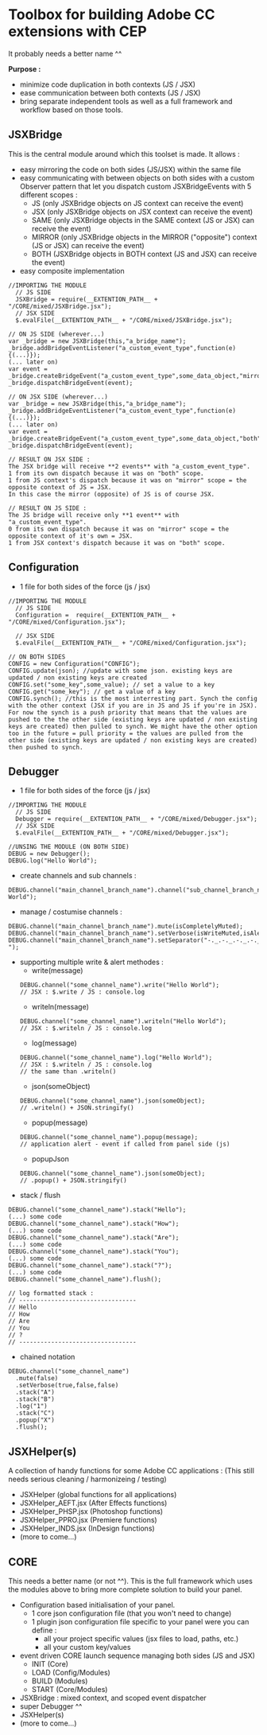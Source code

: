 # Toolbox for building Adobe CC extensions with CEP
It probably needs a better name ^^

**Purpose :**
- minimize code duplication in both contexts (JS / JSX)
- ease communication between both contexts (JS / JSX)
- bring separate independent tools as well as a full framework and workflow based on those tools.

## JSXBridge
This is the central module around which this toolset is made.
It allows :
- easy mirroring the code on both sides (JS/JSX) within the same file
- easy communicating with between objects on both sides with a custom Observer pattern that let you dispatch custom JSXBridgeEvents with 5 different scopes :
  - JS (only JSXBridge objects on JS context can receive the event)
  - JSX (only JSXBridge objects on JSX context can receive the event)
  - SAME (only JSXBridge objects in the SAME context (JS or JSX) can receive the event)
  - MIRROR (only JSXBridge objects in the MIRROR ("opposite") context (JS or JSX) can receive the event)
  - BOTH (JSXBridge objects in BOTH context (JS and JSX) can receive the event) 
- easy composite implementation
```
//IMPORTING THE MODULE
  // JS SIDE
  JSXBridge = require(__EXTENTION_PATH__ + "/CORE/mixed/JSXBridge.jsx");
  // JSX SIDE
  $.evalFile(__EXTENTION_PATH__ + "/CORE/mixed/JSXBridge.jsx");
  
// ON JS SIDE (wherever...)
var _bridge = new JSXBridge(this,"a_bridge_name");
_bridge.addBridgeEventListener("a_custom_event_type",function(e) {(...)});
(... later on)
var event = _bridge.createBridgeEvent("a_custom_event_type",some_data_object,"mirror");
_bridge.dispatchBridgeEvent(event);

// ON JSX SIDE (wherever...)
var _bridge = new JSXBridge(this,"a_bridge_name");
_bridge.addBridgeEventListener("a_custom_event_type",function(e) {(...)});
(... later on)
var event = _bridge.createBridgeEvent("a_custom_event_type",some_data_object,"both");
_bridge.dispatchBridgeEvent(event);

// RESULT ON JSX SIDE :
The JSX bridge will receive **2 events** with "a_custom_event_type".
1 from its own dispatch because it was on "both" scope.
1 from JS context's dispatch because it was on "mirror" scope = the opposite context of JS = JSX.
In this case the mirror (opposite) of JS is of course JSX.

// RESULT ON JS SIDE :
The JS bridge will receive only **1 event** with "a_custom_event_type".
0 from its own dispatch because it was on "mirror" scope = the opposite context of it's own = JSX.
1 from JSX context's dispatch because it was on "both" scope.
```
## Configuration
- 1 file for both sides of the force (js / jsx)
```
//IMPORTING THE MODULE
  // JS SIDE
  Configuration =  require(__EXTENTION_PATH__ + "/CORE/mixed/Configuration.jsx");

  // JSX SIDE
  $.evalFile(__EXTENTION_PATH__ + "/CORE/mixed/Configuration.jsx");
  
// ON BOTH SIDES
CONFIG = new Configuration("CONFIG");
CONFIG.update(json); //update with some json. existing keys are updated / non existing keys are created
CONFIG.set("some_key",some_value); // set a value to a key
CONFIG.get("some_key"); // get a value of a key
CONFIG.synch(); //this is the most interresting part. Synch the config with the other context (JSX if you are in JS and JS if you're in JSX). For now the synch is a push priority that means that the values are pushed to the the other side (existing keys are updated / non existing keys are created) then pulled to synch. We might have the other option too in the future = pull priority = the values are pulled from the other side (existing keys are updated / non existing keys are created) then pushed to synch.

```

## Debugger
- 1 file for both sides of the force (js / jsx)
```
//IMPORTING THE MODULE
  // JS SIDE
  Debugger = require(__EXTENTION_PATH__ + "/CORE/mixed/Debugger.jsx");
  // JSX SIDE
  $.evalFile(__EXTENTION_PATH__ + "/CORE/mixed/Debugger.jsx");
  
//UNSING THE MODULE (ON BOTH SIDE)
DEBUG = new Debugger();
DEBUG.log("Hello World");
```
- create channels and sub channels :
```
DEBUG.channel("main_channel_branch_name").channel("sub_channel_branch_name").log("Hello World");
```
- manage / costumise channels :
```
DEBUG.channel("main_channel_branch_name").mute(isCompletelyMuted);
DEBUG.channel("main_channel_branch_name").setVerbose(isWriteMuted,isAlertMutedn,isChannelIdPrefixDisplayed); 
DEBUG.channel("main_channel_branch_name").setSeparator("-._.-._.-._.-._.-._.-._.-._.-._.-._.-");
```
- supporting multiple write & alert methodes :
  - write(message) 
  ```
  DEBUG.channel("some_channel_name").write("Hello World");
  // JSX : $.write / JS : console.log
  ```
  - writeln(message) 
  ```
  DEBUG.channel("some_channel_name").writeln("Hello World");
  // JSX : $.writeln / JS : console.log
  ```
  - log(message) 
  ```
  DEBUG.channel("some_channel_name").log("Hello World");
  // JSX : $.writeln / JS : console.log
  // the same than .writeln()
  ```
  - json(someObject) 
  ```
  DEBUG.channel("some_channel_name").json(someObject);
  // .writeln() + JSON.stringify()
  ```
  - popup(message) 
  ```
  DEBUG.channel("some_channel_name").popup(message);
  // application alert - event if called from panel side (js)
  ```
  - popupJson 
  ```
  DEBUG.channel("some_channel_name").json(someObject);
  // .popup() + JSON.stringify()
  ```
- stack / flush
```
DEBUG.channel("some_channel_name").stack("Hello");
(...) some code
DEBUG.channel("some_channel_name").stack("How");
(...) some code
DEBUG.channel("some_channel_name").stack("Are");
(...) some code
DEBUG.channel("some_channel_name").stack("You");
(...) some code
DEBUG.channel("some_channel_name").stack("?");
(...) some code
DEBUG.channel("some_channel_name").flush();

// log formatted stack :
// ---------------------------------
// Hello
// How
// Are
// You
// ?
// ---------------------------------
```
- chained notation
```
DEBUG.channel("some_channel_name")
  .mute(false)
  .setVerbose(true,false,false)
  .stack("A")
  .stack("B")
  .log("1")
  .stack("C")
  .popup("X")
  .flush();
```

## JSXHelper(s)
A collection of handy functions for some  Adobe CC applications :
(This still needs serious cleaning / harmonizeing / testing)
- JSXHelper             (global functions for all applications)
- JSXHelper_AEFT.jsx    (After Effects functions)
- JSXHelper_PHSP.jsx    (Photoshop functions)
- JSXHelper_PPRO.jsx    (Premiere functions)
- JSXHelper_INDS.jsx    (InDesign functions)
- (more to come...)

## CORE
This needs a better name (or not ^^).
This is the full framework which uses the modules above to bring more complete solution to build your panel.
- Configuration based initialisation of your panel.
  - 1 core json configuration file (that you won't need to change)
  - 1 plugin json configuration file specific to your panel were you can define :
    - all your project specific values (jsx files to load, paths, etc.)
    - all your custom key/values
- event driven CORE launch sequence managing both sides (JS and JSX)
  - INIT (Core)
  - LOAD (Config/Modules)
  - BUILD (Modules)
  - START (Core/Modules)
- JSXBridge : mixed context, and scoped event dispatcher
- super Debugger ^^
- JSXHelper(s)
- (more to come...)
